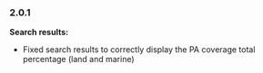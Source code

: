 ### 2.0.1

**Search results:**

* Fixed search results to correctly display the PA coverage total percentage (land and marine)
